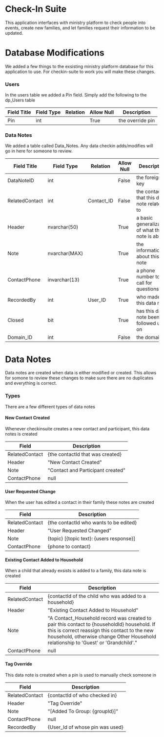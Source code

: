 # Check-In Suite
This application interfaces with ministry platform to check people into events, create new families, and let families request their information to be updated.

# Database Modifications

We added a few things to the exsisting ministry platform database for this application to use. For checkin-suite to work you will make these changes.

### Users
In the users table we added a Pin field. Simply add the following to the dp_Users table

| Field Title  | Field Type   | Relation                | Allow Null | Description  |
| ------------ | ------------ | ----------------------- | ---------- | ------------ |
|Pin           |int           |                         | True      | the override pin |

### Data Notes
We added a table called Data_Notes. Any data checkin adds/modifies will go in here for someone to review.

| Field Title  | Field Type   | Relation                | Allow Null | Description  |
| ------------ | ------------ | ----------------------- | ---------- | ------------ |
|DataNoteID    |int           |                         | False      | the foreign key |
|RelatedContact|int           |Contact_ID               | False      | the contact that this data note relates to |
|Header        |nvarchar(50)  |                         | True       | a basic generalization of what this note is about |
|Note          |nvarchar(MAX) |                         | True       | the information about this note |
|ContactPhone  |invarchar(13) |                         | True       | a phone number to call for questions |
|RecordedBy    |int           |User_ID                  | True       | who made this data note |
|Closed        |bit           |                         | True       | has this data note been followed up on |
|Domain_ID     |int           |                         | False      | the domain id |

# Data Notes
Data notes are created when data is either modified or created. This allows for somone to review these changes to make sure there are no duplicates and everything is correct. 

### Types
There are a few different types of data notes

#### New Contact Created
Whenever checkinsuite creates a new contact and participant, this data notes is created

| Field | Description |
| ----- | ------------|
| RelatedContact | {the contactId that was created} |
| Header | "New Contact Created" |
| Note | "Contact and Participant created" |
| ContactPhone | null |

#### User Requested Change
When the user has edited a contact in their family these notes are created

| Field | Description |
| ----- | ------------|
| RelatedContact | {the contactId who wants to be edited} |
| Header | "User Requested Changed" |
| Note | {topic} [{topic text}: {users response}] |
| ContactPhone | {phone to contact} |

#### Existing Contact Added to Household
When a child that already exsists is added to a family, this data note is created

| Field | Description |
| ----- | ------------|
| RelatedContact | {contactId of the child who was added to a household} |
| Header | "Existing Contact Added to Household" |
| Note | "A Contact_Household record was created to pair this contact to {householdId} household. If this is correct reassign this contact to the new household, otherwise change Other Household relationship to 'Guest' or 'Grandchild'." |
| ContactPhone | null |

#### Tag Override
This data note is created when a pin is used to manually check someone in

| Field | Description |
| ----- | ------------|
| RelatedContact | {contactId of who checked in} |
| Header | "Tag Override" |
| Note | "[Added To Group: {groupId}]" |
| ContactPhone | null |
| RecordedBy | {User_Id of whose pin was used} |
